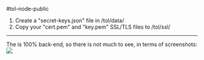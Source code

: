 #tol-node-public
1. Create a "secret-keys.json" file in /tol/data/
2. Copy your "cert.pem" and "key.pem" SSL/TLS files to /tol/ssl/

_________________________________

The is 100% back-end, so there is not much to see, in terms of screenshots:
<img src="https://i.imgur.com/53JWqzL.png">
